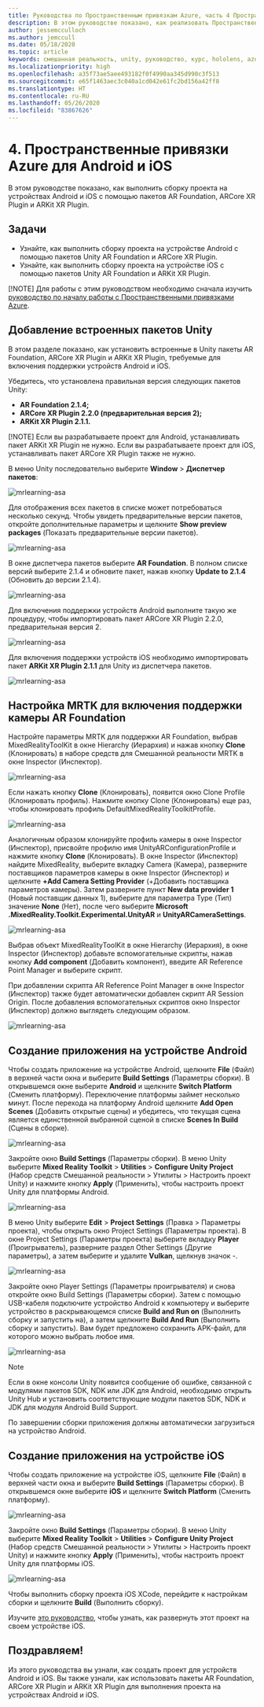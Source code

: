 ```yaml
---
title: Руководства по Пространственным привязкам Azure, часть 4 Пространственные привязки Azure для Android и iOS
description: В этом руководстве показано, как реализовать Пространственные привязки Azure в приложении смешанной реальности.
author: jessemcculloch
ms.author: jemccull
ms.date: 05/18/2020
ms.topic: article
keywords: смешанная реальность, unity, руководство, курс, hololens, azure, пространственные привязки
ms.localizationpriority: high
ms.openlocfilehash: a35f73ae5aee493182f0f4990aa345d990c3f513
ms.sourcegitcommit: e65f1463aec3c040a1cd042e61fc2bd156a42ff8
ms.translationtype: HT
ms.contentlocale: ru-RU
ms.lasthandoff: 05/26/2020
ms.locfileid: "83867626"
---
```

# <a name="4-azure-spatial-anchors-for-android-and-ios"></a>4. Пространственные привязки Azure для Android и iOS

В этом руководстве показано, как выполнить сборку проекта на устройствах Android и iOS с помощью пакетов AR Foundation, ARCore XR Plugin и ARKit XR Plugin.

## <a name="objectives"></a>Задачи

* Узнайте, как выполнить сборку проекта на устройстве Android с помощью пакетов Unity AR Foundation и ARCore XR Plugin.
* Узнайте, как выполнить сборку проекта на устройстве iOS с помощью пакетов Unity AR Foundation и ARKit XR Plugin.

[!NOTE] Для работы с этим руководством необходимо сначала изучить [руководство по началу работы с Пространственными привязками Azure](mrlearning-asa-ch1.md).

## <a name="adding-inbuilt-unity-packages"></a>Добавление встроенных пакетов Unity

В этом разделе показано, как установить встроенные в Unity пакеты AR Foundation, ARCore XR Plugin и ARKit XR Plugin, требуемые для включения поддержки устройств Android и iOS.

Убедитесь, что установлена правильная версия следующих пакетов Unity:

* **AR Foundation 2.1.4;**
* **ARCore XR Plugin 2.2.0 (предварительная версия 2);**
* **ARKit XR Plugin 2.1.1.**

[!NOTE] Если вы разрабатываете проект для Android, устанавливать пакет ARKit XR Plugin не нужно. Если вы разрабатываете проект для iOS, устанавливать пакет ARCore XR Plugin также не нужно.

В меню Unity последовательно выберите **Window** > **Диспетчер пакетов**:

![mrlearning-asa](images/mrlearning-asa/tutorial4-section1-step1-1.png)

Для отображения всех пакетов в списке может потребоваться несколько секунд. Чтобы увидеть предварительные версии пакетов, откройте дополнительные параметры и щелкните **Show preview packages** (Показать предварительные версии пакетов).

![mrlearning-asa](images/mrlearning-asa/tutorial4-section1-step1-2.png)

В окне диспетчера пакетов выберите **AR Foundation**. В полном списке версий выберите 2.1.4 и обновите пакет, нажав кнопку **Update to 2.1.4** (Обновить до версии 2.1.4).

![mrlearning-asa](images/mrlearning-asa/tutorial4-section1-step1-3.png)

Для включения поддержки устройств Android выполните такую же процедуру, чтобы импортировать пакет ARCore XR Plugin 2.2.0, предварительная версия 2.

![mrlearning-asa](images/mrlearning-asa/tutorial4-section1-step1-4.png)

Для включения поддержки устройств iOS необходимо импортировать пакет **ARKit XR Plugin 2.1.1** для Unity из диспетчера пакетов.

![mrlearning-asa](images/mrlearning-asa/tutorial4-section1-step1-5.png)

## <a name="customize-mrtk-to-support-ar-foundation-camera"></a>Настройка MRTK для включения поддержки камеры AR Foundation

Настройте параметры MRTK для поддержки AR Foundation, выбрав MixedRealityToolKit в окне Hierarchy (Иерархия) и нажав кнопку **Clone** (Клонировать) в наборе средств для Смешанной реальности MRTK в окне Inspector (Инспектор).

![mrlearning-asa](images/mrlearning-asa/tutorial4-section2-step1-1.png)

Если нажать кнопку **Clone** (Клонировать), появится окно Clone Profile (Клонировать профиль). Нажмите кнопку Clone (Клонировать) еще раз, чтобы клонировать профиль DefaultMixedRealityToolkitProfile.

![mrlearning-asa](images/mrlearning-asa/tutorial4-section2-step1-2.png)

Аналогичным образом клонируйте профиль камеры в окне Inspector (Инспектор), присвойте профилю имя UnityARConfigurationProfile и нажмите кнопку **Clone** (Клонировать). В окне Inspector (Инспектор) найдите MixedReality, выберите вкладку Camera (Камера), разверните поставщиков параметров камеры в окне Inspector (Инспектор) и щелкните **+Add Camera Setting Provider** (+Добавить поставщика параметров камеры). Затем разверните пункт **New data provider 1** (Новый поставщик данных 1), выберите для параметра Type (Тип) значение **None** (Нет), после чего выберите **Microsoft .MixedReality.Toolkit.Experimental.UnityAR** и **UnityARCameraSettings**.


![mrlearning-asa](images/mrlearning-asa/tutorial4-section2-step1-3.png)

Выбрав объект MixedRealityToolKit в окне Hierarchy (Иерархия), в окне Inspector (Инспектор) добавьте вспомогательные скрипты, нажав кнопку **Add component** (Добавить компонент), введите AR Reference Point Manager и выберите скрипт.

При добавлении скрипта AR Reference Point Manager в окне Inspector (Инспектор) также будет автоматически добавлен скрипт AR Session Origin. После добавления вспомогательных скриптов окно Inspector (Инспектор) должно выглядеть следующим образом.

![mrlearning-asa](images/mrlearning-asa/tutorial4-section2-step1-4.png)

## <a name="build-application-to-android-device"></a>Создание приложения на устройстве Android

Чтобы создать приложение на устройстве Android, щелкните **File** (Файл) в верхней части окна и выберите **Build Settings** (Параметры сборки). В открывшемся окне выберите **Android** и щелкните **Switch Platform** (Сменить платформу). Переключение платформы займет несколько минут. После перехода на платформу Android щелкните **Add Open Scenes** (Добавить открытые сцены) и убедитесь, что текущая сцена является единственной выбранной сценой в списке **Scenes In Build** (Сцены в сборке).

![mrlearning-asa](images/mrlearning-asa/tutorial4-section3-step1-1.png)

Закройте окно **Build Settings** (Параметры сборки). В меню Unity выберите **Mixed Reality Toolkit** > **Utilities** > **Configure Unity Project** (Набор средств Смешанной реальности > Утилиты > Настроить проект Unity) и нажмите кнопку **Apply** (Применить), чтобы настроить проект Unity для платформы Android.

![mrlearning-asa](images/mrlearning-asa/tutorial4-section3-step1-2.png)

В меню Unity выберите **Edit** > **Project Settings** (Правка > Параметры проекта), чтобы открыть окно Project Settings (Параметры проекта). В окне Project Settings (Параметры проекта) выберите вкладку **Player** (Проигрыватель), разверните раздел Other Settings (Другие параметры), а затем выберите и удалите **Vulkan**, щелкнув значок -.

![mrlearning-asa](images/mrlearning-asa/tutorial4-section3-step1-3.png)

Закройте окно Player Settings (Параметры проигрывателя) и снова откройте окно Build Settings (Параметры сборки). Затем с помощью USB-кабеля подключите устройство Android к компьютеру и выберите устройство в раскрывающемся списке **Build and Run on** (Выполнить сборку и запустить на), а затем щелкните **Build And Run** (Выполнить сборку и запустить). Вам будет предложено сохранить APK-файл, для которого можно выбрать любое имя.

![mrlearning-asa](images/mrlearning-asa/tutorial4-section3-step1-4.png)

> [!NOTE]
> Если в окне консоли Unity появится сообщение об ошибке, связанной с модулями пакетов SDK, NDK или JDK для Android, необходимо открыть Unity Hub и установить соответствующие модули пакетов SDK, NDK и JDK для модуля Android Build Support.

По завершении сборки приложения должны автоматически загрузиться на устройство Android.

## <a name="build-application-to-ios-device"></a>Создание приложения на устройстве iOS

Чтобы создать приложение на устройстве iOS, щелкните **File** (Файл) в верхней части окна и выберите **Build Settings** (Параметры сборки). В открывшемся окне выберите **iOS** и щелкните **Switch Platform** (Сменить платформу).

![mrlearning-asa](images/mrlearning-asa/tutorial4-section4-step1-1.png)

Закройте окно **Build Settings** (Параметры сборки). В меню Unity выберите **Mixed Reality Toolkit** > **Utilities** > **Configure Unity Project** (Набор средств Смешанной реальности > Утилиты > Настроить проект Unity) и нажмите кнопку **Apply** (Применить), чтобы настроить проект Unity для платформы iOS.

![mrlearning-asa](images/mrlearning-asa/tutorial4-section4-step1-2.png)

Чтобы выполнить сборку проекта iOS XCode, перейдите к настройкам сборки и щелкните **Build** (Выполнить сборку).

Изучите [это руководство](https://docs.microsoft.com/azure/spatial-anchors/quickstarts/get-started-unity-ios#export-the-xcode-project), чтобы узнать, как развернуть этот проект на своем устройстве iOS.

## <a name="congratulations"></a>Поздравляем!

Из этого руководства вы узнали, как создать проект для устройств Android и iOS. Вы также узнали, как использовать пакеты AR Foundation, ARCore XR Plugin и ARKit XR Plugin для выполнения проекта на устройствах Android и iOS.